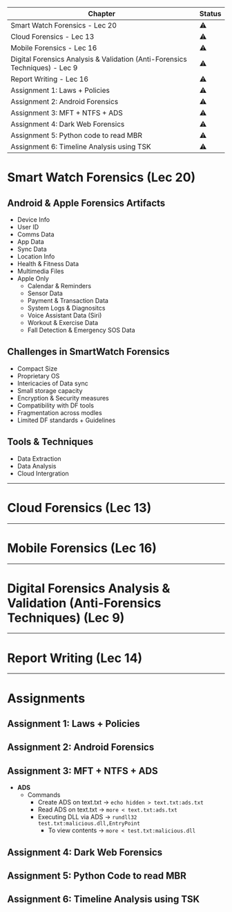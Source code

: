 | Chapter                                                                     | Status    |
| --------------------------------------------------------------------------- | --------- |
| Smart Watch Forensics - Lec 20                                              | :warning: |
| Cloud Forensics - Lec 13                                                    | :warning: |
| Mobile Forensics  - Lec 16                                                  | :warning: |
| Digital Forensics Analysis & Validation (Anti-Forensics Techniques) - Lec 9 | :warning: |
| Report Writing - Lec 16                                                     | :warning: |
| Assignment 1: Laws + Policies                                               | :warning: |
| Assignment 2: Android Forensics                                             | :warning: |
| Assignment 3: MFT + NTFS + ADS                                              | :warning: |
| Assignment 4: Dark Web Forensics                                            | :warning: |
| Assignment 5: Python code to read MBR                                       | :warning: |
| Assignment 6: Timeline Analysis using TSK                                   | :warning: |

# Smart Watch Forensics (Lec 20)

## Android & Apple Forensics Artifacts
- Device Info
- User ID
- Comms Data
- App Data
- Sync Data
- Location Info
- Health & Fitness Data
- Multimedia Files
- Apple Only
	- Calendar & Reminders
	- Sensor Data
	- Payment & Transaction Data
	- System Logs & Diagnositcs
	- Voice Assistant Data (Siri)
	- Workout & Exercise Data
	- Fall Detection & Emergency SOS Data
## Challenges in SmartWatch Forensics
- Compact Size
- Proprietary OS
- Intericacies of Data sync
- Small storage capacity
- Encryption & Security measures
- Compatibility with DF tools
- Fragmentation across modles
- Limited DF standards + Guidelines

## Tools & Techniques
- Data Extraction
- Data Analysis
- Cloud Intergration



---
# Cloud Forensics (Lec 13)
---
# Mobile Forensics (Lec 16)
---
# Digital Forensics Analysis & Validation (Anti-Forensics Techniques) (Lec 9)
---
# Report Writing (Lec 14)
---
# Assignments
## Assignment 1: Laws + Policies
## Assignment 2: Android Forensics
## Assignment 3: MFT + NTFS + ADS
- **ADS**
	- Commands
		- Create ADS on text.txt -> `echo hidden > text.txt:ads.txt`
		- Read ADS on text.txt -> `more < text.txt:ads.txt`
		- Executing DLL via ADS -> `rundll32 test.txt:malicious.dll,EntryPoint`
			- To view contents -> `more < test.txt:malicious.dll`
## Assignment 4: Dark Web Forensics
## Assignment 5: Python Code to read MBR
## Assignment 6: Timeline Analysis using TSK